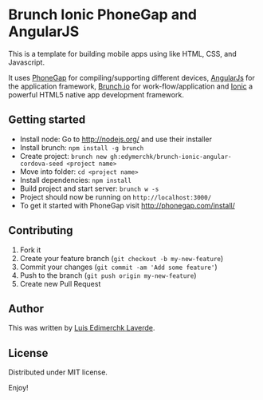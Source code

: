 # Brunch Ionic PhoneGap and AngularJS
This is a template for building mobile apps using like HTML, CSS, and Javascript.

It uses [PhoneGap](http://phonegap.com/) for compiling/supporting different devices, [AngularJs](http://angularjs.org/) for the application framework, [Brunch.io](http://brunch.io/) for work-flow/application and [Ionic](http://ionicframework.com/) a powerful HTML5 native app development framework.




Getting started
---------------
* Install node: Go to http://nodejs.org/ and use their installer
* Install brunch: `npm install -g brunch`
* Create project: `brunch new gh:edymerchk/brunch-ionic-angular-cordova-seed <project name>`
* Move into folder: `cd <project name>`
* Install dependencies: `npm install`
* Build project and start server: `brunch w -s`
* Project should now be running on `http://localhost:3000/`
* To get it started with PhoneGap visit http://phonegap.com/install/


## Contributing

1. Fork it
2. Create your feature branch (`git checkout -b my-new-feature`)
3. Commit your changes (`git commit -am 'Add some feature'`)
4. Push to the branch (`git push origin my-new-feature`)
5. Create new Pull Request


## Author
This was written by [Luis Edimerchk Laverde](http://twitter.com/edymerchk).


License
-------

Distributed under MIT license.

Enjoy!
